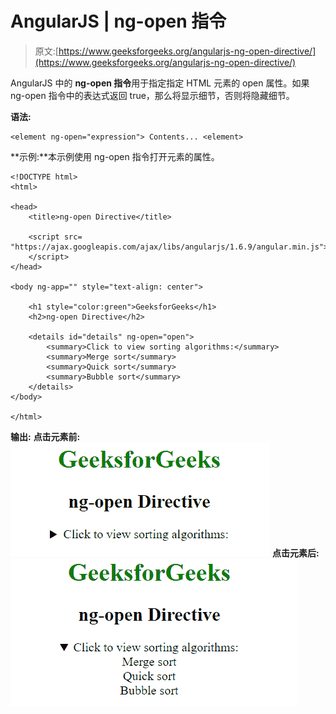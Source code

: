 # AngularJS | ng-open 指令

> 原文:[https://www.geeksforgeeks.org/angularjs-ng-open-directive/](https://www.geeksforgeeks.org/angularjs-ng-open-directive/)

AngularJS 中的 **ng-open 指令**用于指定指定 HTML 元素的 open 属性。如果 ng-open 指令中的表达式返回 true，那么将显示细节，否则将隐藏细节。

**语法:**

```
<element ng-open="expression"> Contents... <element>
```

**示例:**本示例使用 ng-open 指令打开元素的属性。

```
<!DOCTYPE html>
<html>

<head>
    <title>ng-open Directive</title>

    <script src=
"https://ajax.googleapis.com/ajax/libs/angularjs/1.6.9/angular.min.js">
    </script>
</head>

<body ng-app="" style="text-align: center">

    <h1 style="color:green">GeeksforGeeks</h1>
    <h2>ng-open Directive</h2>                             

    <details id="details" ng-open="open">
        <summary>Click to view sorting algorithms:</summary>
        <summary>Merge sort</summary>
        <summary>Quick sort</summary>
        <summary>Bubble sort</summary>
    </details>
</body>

</html>                    
```

**输出:**
**点击元素前:**
![ngopen](img/90dcd989ac646168813cce64d08b6dc9.png)
**点击元素后:**
![ngopen](img/71743a28e4fdcb4d8dad9d82e07f2969.png)